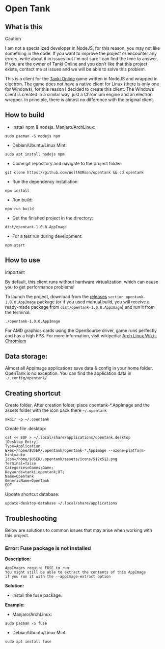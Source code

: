 # Open Tank

## What is this

> [!CAUTION]
> I am not a specialized developer in NodeJS, for this reason, you may not like something in the code. If you want to improve the project or encounter any errors, write about it in issues but I'm not sure I can find the time to answer. If you are the owner of Tanki Online and you don't like that this project exists, contact me at issues and we will be able to solve this problem.

This is a client for the [Tanki Online](https://tankionline.com) game written in NodeJS and wrapped in electron. The game does not have a native client for Linux (there is only one for Windows), for this reason I decided to create this client.
The Windows client is created in a similar way, just a Chromium engine and an electron wrapper. In principle, there is almost no difference with the original client.

## How to build

* Install npm & nodejs. Manjaro/ArchLinux:
```
sudo pacman -S nodejs npm
```

* Debian/Ubuntu/Linux Mint:
```
sudo apt install nodejs npm
```

* Clone git repository and navigate to the project folder:
```
git clone https://github.com/WolfAURman/opentank && cd opentank
```

* Run the dependency installation:
```
npm install
```

* Run build:
```
npm run build
```

* Get the finished project in the directory:
```
dist/opentank-1.0.0.AppImage
```

* For a test run during development:
```
npm start
```

## How to use

> [!IMPORTANT]
> By default, this client runs without hardware virtualization, which can cause you to get performance problems!

To launch the project, download from the [releases](https://github.com/WolfAURman/opentank/releases) ```section opentank-1.0.0.AppImage``` package (or if you used manual build, you will receive a ready-made package from ``dist/opentank-1.0.0.AppImage``) and run it from the terminal:
```
./opentank-1.0.0.AppImage
```

For AMD graphics cards using the OpenSource driver, game runs perfectly and has a high FPS. For more information, visit wikipedia: [Arch Linux Wiki - Chromium](https://wiki.archlinux.org/title/Chromium)

## Data storage:
Almost all AppImage applications save data & config in your home folder. OpenTank is no exception. You can find the application data in ```~/.config/opentank/```

## Creating shortcut

Create folder. After creation folder, place opentank-*.AppImage and the assets folder with the icon pack there ```~/.opentank```
```
mkdir -p ~/.opentank
```

Create file .desktop:
```
cat << EOF > ~/.local/share/applications/opentank.desktop
[Desktop Entry]
Type=Application
Exec=/home/$USER/.opentank/opentank-*.AppImage --ozone-platform-hint=auto
Icon=/home/$USER/.opentank/assets/icons/512x512.png
Terminal=false
Categories=Games;Game;
Keywords=tanki;opentank;OT;
Name=OpenTank
GenericName=OpenTank
EOF
```

Update shortcut database:
```
update-desktop-database ~/.local/share/applications
```

## Troubleshooting

Below are solutions to common issues that may arise when working with this project.

### Error: Fuse package is not installed

**Description:**
```
AppImages require FUSE to run. 
You might still be able to extract the contents of this AppImage 
if you run it with the --appimage-extract option
```

**Solution:**
- Install the fuse package.

**Example:**
* Manjaro/ArchLinux:
```
sudo pacman -S fuse
```

* Debian/Ubuntu/Linux Mint:
```
sudo apt install fuse
```
